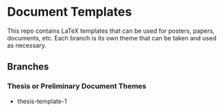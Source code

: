 # Document Templates
This repo contains LaTeX templates that can be used for posters, papers, documents, etc. Each branch is its own theme that can be taken and used as necessary.

## Branches

### Thesis or Preliminary Document Themes
* thesis-template-1

